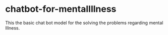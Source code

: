 # chatbot-for-mentalIllness 
This the basic chat bot model for the solving the problems regarding mental Illness.

